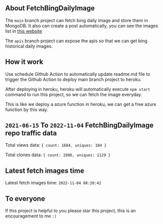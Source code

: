 ## About FetchBingDailyImage

The `main` branch project can fetch bing daily image and store them in MongoDB.
It also can create a post automatically, you can see the images list in [this website](https://oursalbum.netlify.app)

The `apis` branch project can expose the apis so that we can get bing historical daily images.

## How it work

Use schedule Github Action to automatically update readme.md file to trigger the Github Action to deploy main branch project to heroku.

After deploying in heroku, heroku will automatically execute `npm start` command to run this project, so we can fetch the image everyday.

This is like we deploy a azure function in heroku, we can get a free azure function by this way.

## `2021-06-15` To `2022-11-04` FetchBingDailyImage repo traffic data

Total views data: `{ count: 1684, uniques: 104 }`

Total clones data: `{ count: 2086, uniques: 1129 }`

## Latest fetch images time

Latest fetch images time: `2022-11-04 08:20:42`

## To everyone

If this project is helpful to you please star this project, this is an encouragement to me `:)`



